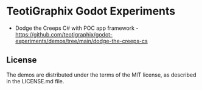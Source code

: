 # TeotiGraphix Godot Experiments

* Dodge the Creeps C# with POC app framework - https://github.com/teotigraphix/godot-experiments/demos/tree/main/dodge-the-creeps-cs

## License

The demos are distributed under the terms of the MIT license, as described in the LICENSE.md file.
